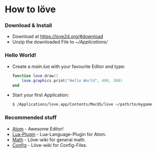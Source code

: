 # How to löve

### Download & Install
* Download at https://love2d.org/#download
* Unzip the downloaded File to *~/Applications/*

### Hello World!
* Create a *main.lua* with your favourite Editor and type:

    ```lua
    function love.draw()
        love.graphics.print("Hello World", 400, 300)
    end
    ```
    
* Start your first Application:

     ```sh
    $ /Applications/love.app/Contents/MacOS/love ~/path/to/mygame
    ```

### Recommended stuff

* [Atom] - Awesome Editor!
* [Lua-Plugin] - Lua-Language-Plugin for Atom.
* [Math] - Löve-wiki for general math.
* [Config] - Löve-wiki for Config-Files.

[Atom]: <http://atom.io/>
[Lua-Plugin]: <https://atom.io/packages/language-lua>
[Math]: <https://love2d.org/wiki/General_math>
[Config]: <https://www.love2d.org/wiki/Config_Files>
